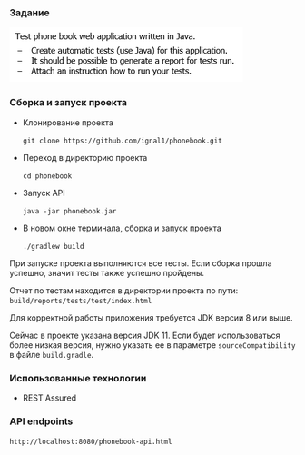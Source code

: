### Задание

![alt text](task.png)

### Сборка и запуск проекта

* Клонирование проекта

  `git clone https://github.com/ignal1/phonebook.git`

* Переход в директорию проекта

  `cd phonebook`

* Запуск API

  `java -jar phonebook.jar`
  
* В новом окне терминала, сборка и запуск проекта
  
  `./gradlew build`

При запуске проекта выполняются все тесты. Если сборка прошла успешно, значит тесты также успешно пройдены.

Отчет по тестам находится в директории проекта по пути: `build/reports/tests/test/index.html`

Для корректной работы приложения требуется JDK версии 8 или выше. 

Сейчас в проекте указана версия JDK 11. Если будет использоваться более низкая версия, нужно указать ее в параметре `sourceCompatibility` в файле `build.gradle`.

### Использованные технологии

* REST Assured

### API endpoints

`http://localhost:8080/phonebook-api.html` 